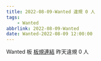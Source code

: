 ```yaml
---
title: 2022-08-09-Wanted 違規 0 人
tags:
    - Wanted
abbrlink: 2022-08-09-Wanted
date: Wanted-2022-08-09 12:00:00
---
```

Wanted 板 [板規連結](https://www.ptt.cc/bbs/Wanted/M.1608829773.A.D3B.html)
昨天違規 0 人
